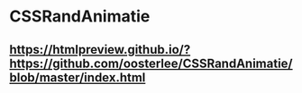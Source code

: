 # CSSRandAnimatie 

## https://htmlpreview.github.io/?https://github.com/oosterlee/CSSRandAnimatie/blob/master/index.html
